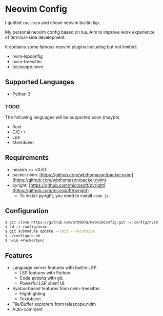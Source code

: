 # Neovim Config

I quitted `coc.nvim` and chose neovim builtin lsp.

My personal neovim config based on lua.
Aim to improve work experience of terminal-side development.

It contains some famous neovim plugins including but not limited:
- nvim-lspconfig
- nvim-treesitter
- telescope.nvim

## Supported Languages

- Python 3

### TODO

The following languages will be supported soon (maybe).

- Rust
- C/C++
- Lua
- Markdown

## Requirements

- neovim >= v0.6.1
- packer.nvim: [https://github.com/wbthomason/packer.nvim](https://github.com/wbthomason/packer.nvim)
- pyright: [https://github.com/microsoft/pyright](https://github.com/microsoft/pyright)
  - To install pyright, you need to install `node.js`.

## Configuration

```bash
$ git clone https://github.com/st9007a/NeovimConfig.git ~/.config/nvim
$ cd ~/.config/nvim
$ git submodule update --init --recursive
$ ./configure.sh
$ nvim +PackerSync
```

## Features

- Language server features with builtin LSP.
  - LSP features with Python
  - Code actions with git.
  - Powerful LSP client UI.
- Syntax-based features from nvim-treesitter.
  - Hightlighting
  - Textobject
- File/Buffer explorers from telescope.nvim
- Auto-comment
